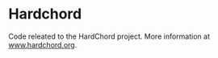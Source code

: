 Hardchord
=========

Code releated to the HardChord project. More information at www.hardchord.org.
